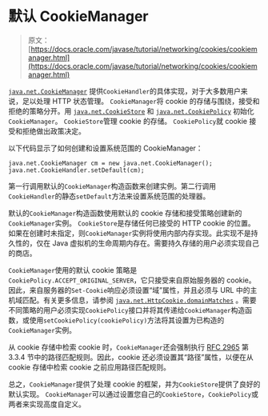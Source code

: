 # 默认 CookieManager

> 原文： [https://docs.oracle.com/javase/tutorial/networking/cookies/cookiemanager.html](https://docs.oracle.com/javase/tutorial/networking/cookies/cookiemanager.html)

[`java.net.CookieManager`](https://docs.oracle.com/javase/8/docs/api/java/net/CookieManager.html) 提供`CookieHandler`的具体实现，对于大多数用户来说，足以处理 HTTP 状态管理。 `CookieManager`将 cookie 的存储与围绕，接受和拒绝的策略分开。用 [`java.net.CookieStore`](https://docs.oracle.com/javase/8/docs/api/java/net/CookieStore.html) 和 [`java.net.CookiePolicy`](https://docs.oracle.com/javase/8/docs/api/java/net/CookiePolicy.html) 初始化`CookieManager`。 `CookieStore`管理 cookie 的存储。 `CookiePolicy`就 cookie 接受和拒绝做出政策决定。

以下代码显示了如何创建和设置系统范围的 CookieManager：

```
java.net.CookieManager cm = new java.net.CookieManager();
java.net.CookieHandler.setDefault(cm);

```

第一行调用默认的`CookieManager`构造函数来创建实例。第二行调用`CookieHandler`的静态`setDefault`方法来设置系统范围的处理器。

默认的`CookieManager`构造函数使用默认的 cookie 存储和接受策略创建新的`CookieManager`实例。 `CookieStore`是存储任何已接受的 HTTP cookie 的位置。如果在创建时未指定，则`CookieManager`实例将使用内部内存实现。此实现不是持久性的，仅在 Java 虚拟机的生命周期内存在。需要持久存储的用户必须实现自己的商店。

`CookieManager`使用的默认 cookie 策略是`CookiePolicy.ACCEPT_ORIGINAL_SERVER`，它只接受来自原始服务器的 cookie。因此，来自服务器的`Set-Cookie`响应必须设置“域”属性，并且必须与 URL 中的主机域匹配。有关更多信息，请参阅 [`java.net.HttpCookie.domainMatches`](https://docs.oracle.com/javase/8/docs/api/java/net/HttpCookie.html#domainMatches-java.lang.String-java.lang.String-) 。需要不同策略的用户必须实现`CookiePolicy`接口并将其传递给`CookieManager`构造函数，或使用`setCookiePolicy(cookiePolicy)`方法将其设置为已构造的`CookieManager`实例。

从 cookie 存储中检索 cookie 时，`CookieManager`还会强制执行 [RFC 2965](http://www.ietf.org/rfc/rfc2965.txt) 第 3.3.4 节中的路径匹配规则。因此，cookie 还必须设置其“路径”属性，以便在从 cookie 存储中检索 cookie 之前应用路径匹配规则。

总之，`CookieManager`提供了处理 cookie 的框架，并为`CookieStore`提供了良好的默认实现。 `CookieManager`可以通过设置您自己的`CookieStore`，`CookiePolicy`或两者来实现高度自定义。